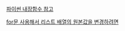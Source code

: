 [파이썬 내장함수 참고](https://docs.python.org/ko/3/library/functions.html)

[for문 사용해서 리스트 배열의 원본값을 변경하려면](https://github.com/confettimimy/Python-for-coding-test/blob/master/%ED%8C%8C%EC%9D%B4%EC%8D%AC%20%EB%AC%B8%EB%B2%95/%E2%98%85for%EB%AC%B8%20%EC%82%AC%EC%9A%A9%ED%95%B4%EC%84%9C%20%EB%A6%AC%EC%8A%A4%ED%8A%B8%20%EC%9B%90%EC%86%8C%EB%A5%BC%20%EB%B3%80%EA%B2%BD%ED%95%98%EB%A0%A4%EB%A9%B4%20%EC%96%B4%EB%96%BB%EA%B2%8C%20%ED%95%B4%EC%95%BC%20%ED%95%98%EB%82%98%EC%9A%94.md)

